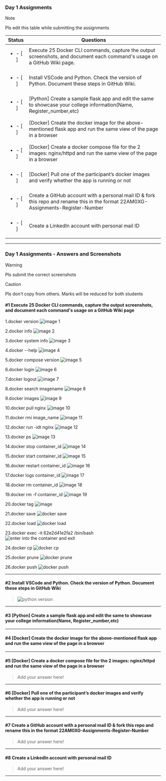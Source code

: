 ### Day 1 Assignments

> [!NOTE]
> Pls edit this table while submitting the assignments

| Status         | Questions     | 
|----------------|---------------|
| <ul><li>- [ ] </li></ul> | Execute 25 Docker CLI commands, capture the output screenshots, and document each command's usage on a GitHub Wiki page. |
| <ul><li>- [ ] </li></ul> | Install VSCode and Python. Check the version of Python. Document these steps in GitHub Wiki. |
| <ul><li>- [ ] </li></ul> | [Python] Create a sample flask app and edit the same to showcase your college information(Name, Register_number,etc) |
| <ul><li>- [ ] </li></ul> | [Docker] Create the docker image for the above-mentioned flask app and run the same view of the page in a browser |
| <ul><li>- [ ] </li></ul> | [Docker] Create a docker compose file for the 2 images: nginx/httpd and run the same view of the page in a browser |
| <ul><li>- [ ] </li></ul> | [Docker] Pull one of the participant’s docker images and verify whether the app is running or not  |
| <ul><li>- [ ] </li></ul> | Create a GitHub account with a personal mail ID & fork this repo and rename this in the format 22AM0XG-Assignments-Register-Number  |
| <ul><li>- [ ] </li></ul> | Create a LinkedIn account with personal mail ID  |

***

### Day 1 Assignments - Answers and Screenshots

> [!WARNING]
> Pls submit the correct screenshots

> [!CAUTION]
> Pls don't copy from others. Marks will be reduced for both students

#### #1 Execute 25 Docker CLI commands, capture the output screenshots, and document each command's usage on a GitHub Wiki page
1.docker version
![image 1](https://github.com/user-attachments/assets/aa4d183f-3c1f-481b-b738-df4d8cc8f15b)

2.docker info
![image 2](https://github.com/user-attachments/assets/f4bd1227-71fc-4a2d-917d-acc6e91e600e)

3.docker system info
![image 3](https://github.com/user-attachments/assets/e3990102-12d1-4cc5-ad4c-e93179df4a2f)

4.docker --help
![image 4](https://github.com/user-attachments/assets/0c236f33-fc11-4c5c-9f98-a503dd369ad9)

5.docker compose version
![image 5](https://github.com/user-attachments/assets/2ccc9ae3-1cb7-4641-aa03-e10651d5420f)

6.docker login
![image 6](https://github.com/user-attachments/assets/7312f8e5-3d47-4c78-963a-45bbc4e634de)

7.docker logout
![image 7](https://github.com/user-attachments/assets/d4539de6-8721-4953-a4c8-96d0d80ee1d2)

8.docker search imagename
![image 8](https://github.com/user-attachments/assets/c4c9a362-194a-4f21-9188-62d8eb4496a8)

9.docker images
![image 9](https://github.com/user-attachments/assets/55c97e57-b426-4357-b3a1-54ac13c4100e)

10.docker pull nginx
![image 10](https://github.com/user-attachments/assets/471ce478-61d8-4e55-8da9-07342c79e234)

11.docker rmi image_name
![image 11](https://github.com/user-attachments/assets/9b8e8fe6-fb80-44c4-be95-2da74c632303)

12.docker run -idt nginx
![image 12](https://github.com/user-attachments/assets/99d660c7-578f-48da-b1f9-c42686d6b975)

13.docker ps
![image 13](https://github.com/user-attachments/assets/f3015f59-ade4-40b2-9b3c-4129aa3486bc)

14.docker stop container_id
![image 14](https://github.com/user-attachments/assets/19666be5-e58b-46c3-9ff7-1cca83cf03df)

15.docker start container_id
![image 15](https://github.com/user-attachments/assets/084e182c-4669-40d2-bcca-d54144977631)

16.docker restart container_id
![image 16](https://github.com/user-attachments/assets/e7df39df-35c9-488e-8121-cc5e9fcc9f66)

17.docker logs container_id
![image 17](https://github.com/user-attachments/assets/4efc9ad0-9deb-425a-8aa1-fff6217e2d8c)

18.docker rm container_id
![image 18](https://github.com/user-attachments/assets/1104b970-599d-4374-b17f-0e16b313a8fc)

19.docker rm -f container_id
![image 19](https://github.com/user-attachments/assets/6a2088a9-1377-4a4d-bc17-ff8dd0359e54)

20.docker tag
![image](https://github.com/user-attachments/assets/bbf90538-f8a0-4ad5-b33d-e271cbe85817)

21.docker save
![docker save](https://github.com/user-attachments/assets/77a17676-b279-4e25-a477-ba5b339d41c9)

22.docker load
![docker load](https://github.com/user-attachments/assets/dc261a8c-dd55-44d1-9942-5022e485c52c)

23.docker exec -it 62e2d41e2fa2 /bin/bash
![enter into the container and exit](https://github.com/user-attachments/assets/ad22d6a3-d6fe-43a5-b055-652e96113f4e)

24.docker cp
![docker cp](https://github.com/user-attachments/assets/2594819c-0843-4543-b766-3dcc23287a45)

25.docker prune
![docker prune](https://github.com/user-attachments/assets/db31a202-faa9-40a9-a613-452bebdf215e)

26.docker push
![docker push](https://github.com/user-attachments/assets/2fab0efa-cc77-4fe8-b476-ff5aca04c8d1)

***

#### #2 Install VSCode and Python. Check the version of Python. Document these steps in GitHub Wiki
> ![python version](https://github.com/user-attachments/assets/20c91da7-a7cc-4be8-8dae-6d633b83b7f3)

***

#### #3 [Python] Create a sample flask app and edit the same to showcase your college information(Name, Register_number,etc)
> 

***

#### #4 [Docker] Create the docker image for the above-mentioned flask app and run the same view of the page in a browser
> 

***

#### #5 [Docker] Create a docker compose file for the 2 images: nginx/httpd and run the same view of the page in a browser
> Add your answer here!

***

#### #6 [Docker] Pull one of the participant’s docker images and verify whether the app is running or not
> Add your answer here!

***

#### #7 Create a GitHub account with a personal mail ID & fork this repo and rename this in the format 22AM0XG-Assignments-Register-Number
> Add your answer here!

***

#### #8 Create a LinkedIn account with personal mail ID
> Add your answer here!

***
